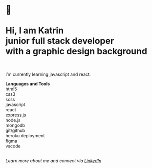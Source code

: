 </br>  
  
:wave:</br>  
Hi, I am Katrin  
junior full stack developer  
with a graphic design background   
=== 
<br>  
  
I’m currently learning javascript and react.
  
  
**Languages and Tools**  
html5  
css3  
scss  
javascript    
react  
express.js  
node.js  
mongodb  
git/github  
heroku deployment    
figma  
vscode  
<br>
  
*Learn more about me and connect via [LinkedIn](https://www.linkedin.com/in/katrin-kleemann/)*
